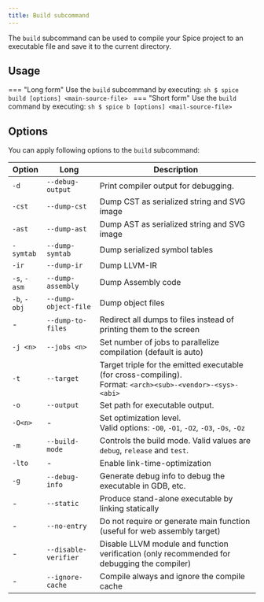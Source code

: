 ```yaml
---
title: Build subcommand
---
```


The `build` subcommand can be used to compile your Spice project to an executable file and save it to the current directory.

## Usage
=== "Long form"
    Use the `build` subcommand by executing:
    ```sh
    $ spice build [options] <main-source-file>
    ```
=== "Short form"
    Use the `build` command by executing:
    ```sh
    $ spice b [options] <mail-source-file>
    ```

## Options
You can apply following options to the `build` subcommand:

| Option       | Long                 | Description                                                                                                     |
|--------------|----------------------|-----------------------------------------------------------------------------------------------------------------|
| `-d`         | `--debug-output`     | Print compiler output for debugging.                                                                            |
| `-cst`       | `--dump-cst`         | Dump CST as serialized string and SVG image                                                                     |
| `-ast`       | `--dump-ast`         | Dump AST as serialized string and SVG image                                                                     |
| `-symtab`    | `--dump-symtab`      | Dump serialized symbol tables                                                                                   |
| `-ir`        | `--dump-ir`          | Dump LLVM-IR                                                                                                    |
| `-s`, `-asm` | `--dump-assembly`    | Dump Assembly code                                                                                              |
| `-b`, `-obj` | `--dump-object-file` | Dump object files                                                                                               |
| -            | `--dump-to-files`    | Redirect all dumps to files instead of printing them to the screen                                              |
| `-j <n>`     | `--jobs <n>`         | Set number of jobs to parallelize compilation (default is auto)                                                 |
| `-t`         | `--target`           | Target triple for the emitted executable (for cross-compiling). <br> Format: `<arch><sub>-<vendor>-<sys>-<abi>` |
| `-o`         | `--output`           | Set path for executable output.                                                                                 |
| `-O<n>`      | -                    | Set optimization level. <br> Valid options: `-O0`, `-O1`, `-O2`, `-O3`, `-Os`, `-Oz`                            |
| `-m`         | `--build-mode`       | Controls the build mode. Valid values are `debug`, `release` and `test`.                                        |
| `-lto`       | -                    | Enable link-time-optimization                                                                                   |
| `-g`         | `--debug-info`       | Generate debug info to debug the executable in GDB, etc.                                                        |
| -            | `--static`           | Produce stand-alone executable by linking statically                                                            |
| -            | `--no-entry`         | Do not require or generate main function (useful for web assembly target)                                       |
| -            | `--disable-verifier` | Disable LLVM module and function verification (only recommended for debugging the compiler)                     |
| -            | `--ignore-cache`     | Compile always and ignore the compile cache                                                                     |